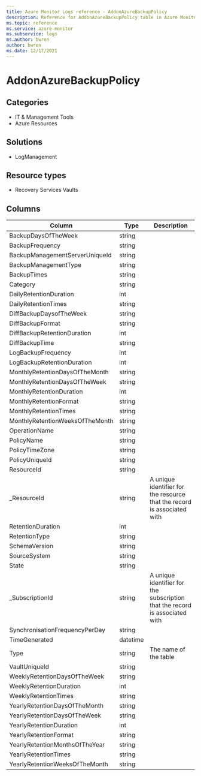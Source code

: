 ```yaml
---
title: Azure Monitor Logs reference - AddonAzureBackupPolicy
description: Reference for AddonAzureBackupPolicy table in Azure Monitor Logs.
ms.topic: reference
ms.service: azure-monitor
ms.subservice: logs
ms.author: bwren
author: bwren
ms.date: 12/17/2021
---
```


# AddonAzureBackupPolicy

 

## Categories

- IT & Management Tools
- Azure Resources
## Solutions

- LogManagement
## Resource types

- Recovery Services Vaults




## Columns

| Column | Type | Description |
| --- | --- | --- |
| BackupDaysOfTheWeek | string |  |
| BackupFrequency | string |  |
| BackupManagementServerUniqueId | string |  |
| BackupManagementType | string |  |
| BackupTimes | string |  |
| Category | string |  |
| DailyRetentionDuration | int |  |
| DailyRetentionTimes | string |  |
| DiffBackupDaysofTheWeek | string |  |
| DiffBackupFormat | string |  |
| DiffBackupRetentionDuration | int |  |
| DiffBackupTime | string |  |
| LogBackupFrequency | int |  |
| LogBackupRetentionDuration | int |  |
| MonthlyRetentionDaysOfTheMonth | string |  |
| MonthlyRetentionDaysOfTheWeek | string |  |
| MonthlyRetentionDuration | int |  |
| MonthlyRetentionFormat | string |  |
| MonthlyRetentionTimes | string |  |
| MonthlyRetentionWeeksOfTheMonth | string |  |
| OperationName | string |  |
| PolicyName | string |  |
| PolicyTimeZone | string |  |
| PolicyUniqueId | string |  |
| ResourceId | string |  |
| _ResourceId | string | A unique identifier for the resource that the record is associated with |
| RetentionDuration | int |  |
| RetentionType | string |  |
| SchemaVersion | string |  |
| SourceSystem | string |  |
| State | string |  |
| _SubscriptionId | string | A unique identifier for the subscription that the record is associated with |
| SynchronisationFrequencyPerDay | string |  |
| TimeGenerated | datetime |  |
| Type | string | The name of the table |
| VaultUniqueId | string |  |
| WeeklyRetentionDaysOfTheWeek | string |  |
| WeeklyRetentionDuration | int |  |
| WeeklyRetentionTimes | string |  |
| YearlyRetentionDaysOfTheMonth | string |  |
| YearlyRetentionDaysOfTheWeek | string |  |
| YearlyRetentionDuration | int |  |
| YearlyRetentionFormat | string |  |
| YearlyRetentionMonthsOfTheYear | string |  |
| YearlyRetentionTimes | string |  |
| YearlyRetentionWeeksOfTheMonth | string |  |
